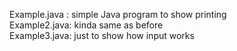 Example.java : simple Java program to show printing 
</br>
Example2.java: kinda same as before
</br>
Example3.java: just to show how input works